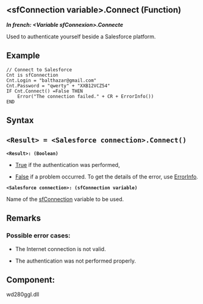 


## &lt;sfConnection variable&gt;.Connect (Function)

***In french: &lt;Variable sfConnexion&gt;.Connecte***



<a name="XUse"></a>
<a name="Use"></a>
<a name="description"></a>
Used to authenticate yourself beside a Salesforce platform.




<a name="Example1"></a>
<a name="sample_code"></a>

## Example


```wl
// Connect to Salesforce
Cnt is sfConnection
Cnt.Login = "balthazar@gmail.com"
Cnt.Password = "qwerty" + "XXB12VCZ54"
IF Cnt.Connect() =False THEN
	Error("The connection failed." + CR + ErrorInfo())
END
```

<a name="XSYNTAX"></a>
<a name="SYNTAX1"></a>

## Syntax

`<Result> = <Salesforce connection>.Connect()`
---

**`<Result>: (Boolean)`**



- <u><u><u><u>True</u></u></u></u> if the authentication was performed,

- <u><u><u><u>False</u></u></u></u> if a problem occurred. To get the details of the error, use [ErrorInfo](../WDLang1/3013008.md).




**`<Salesforce connection>: (sfConnection variable)`**

Name of the [sfConnection](../WDLang5/1000017579.md) variable to be used.



<a name="NOTE0"></a>
<a name="NOTE0_1"></a>

## Remarks


### Possible error cases: 
<a name="possible_error_cases_ELTPARAGRAPHE000198"></a>

- The Internet connection is not valid.

- The authentication was not performed properly.




<a name="XComponent"></a>

## Component:
wd280ggl.dll
